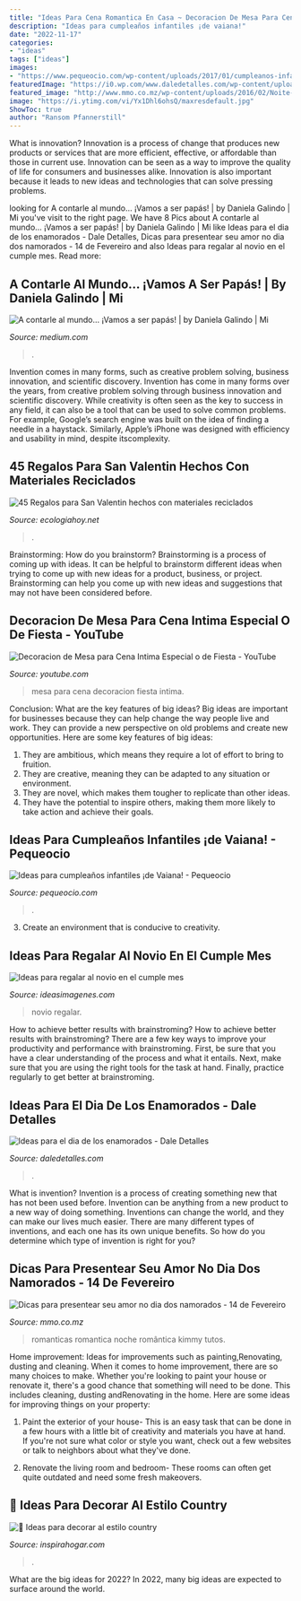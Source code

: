 ```yaml
---
title: "Ideas Para Cena Romantica En Casa ~ Decoracion De Mesa Para Cena Intima Especial O De Fiesta"
description: "Ideas para cumpleaños infantiles ¡de vaiana!"
date: "2022-11-17"
categories:
- "ideas"
tags: ["ideas"]
images:
- "https://www.pequeocio.com/wp-content/uploads/2017/01/cumpleanos-infantiles-vaiana-6.jpg"
featuredImage: "https://i0.wp.com/www.daledetalles.com/wp-content/uploads/2016/02/valentin15.jpg?resize=564%2C867"
featured_image: "http://www.mmo.co.mz/wp-content/uploads/2016/02/Noite-romântica.jpg"
image: "https://i.ytimg.com/vi/Yx1Dhl6ohsQ/maxresdefault.jpg"
ShowToc: true
author: "Ransom Pfannerstill"
---
```



What is innovation?
Innovation is a process of change that produces new products or services that are more efficient, effective, or affordable than those in current use. Innovation can be seen as a way to improve the quality of life for consumers and businesses alike. Innovation is also important because it leads to new ideas and technologies that can solve pressing problems.

	

		
looking for A contarle al mundo… ¡Vamos a ser papás! | by Daniela Galindo | Mi you've visit to the right page. We have 8 Pics about A contarle al mundo… ¡Vamos a ser papás! | by Daniela Galindo | Mi like Ideas para el dia de los enamorados - Dale Detalles, Dicas para presentear seu amor no dia dos namorados - 14 de Fevereiro and also Ideas para regalar al novio en el cumple mes. Read more:
		
    
## A Contarle Al Mundo… ¡Vamos A Ser Papás! | By Daniela Galindo | Mi

<img loading=lazy src="https://miro.medium.com/max/750/1*tDXb8qjoSV6LrOcqKrI8QQ.jpeg" onerror="this.onerror=null;this.src='https://tse3.mm.bing.net/th?id=OIP.QUM3KW6dhmfIvWYRFh6UZwHaJ4&amp;pid=15.1';" alt="A contarle al mundo… ¡Vamos a ser papás! | by Daniela Galindo | Mi">

_Source: medium.com_

>. 

	

Invention comes in many forms, such as creative problem solving, business innovation, and scientific discovery.
Invention has come in many forms over the years, from creative problem solving through business innovation and scientific discovery. While creativity is often seen as the key to success in any field, it can also be a tool that can be used to solve common problems. For example, Google’s search engine was built on the idea of finding a needle in a haystack. Similarly, Apple’s iPhone was designed with efficiency and usability in mind, despite itscomplexity.

    
## 45 Regalos Para San Valentin Hechos Con Materiales Reciclados

<img loading=lazy src="https://ecologiahoy.net/wp-content/uploads/2017/01/imagen-115.jpg" onerror="this.onerror=null;this.src='https://tse3.mm.bing.net/th?id=OIP.H8ZNhaxK3PwXjkvwOxY62AHaHa&amp;pid=15.1';" alt="45 Regalos para San Valentin hechos con materiales reciclados">

_Source: ecologiahoy.net_

>. 

	

Brainstorming: How do you brainstorm?
Brainstorming is a process of coming up with ideas. It can be helpful to brainstorm different ideas when trying to come up with new ideas for a product, business, or project. Brainstorming can help you come up with new ideas and suggestions that may not have been considered before.

    
## Decoracion De Mesa Para Cena Intima Especial O De Fiesta - YouTube

<img loading=lazy src="https://i.ytimg.com/vi/Yx1Dhl6ohsQ/maxresdefault.jpg" onerror="this.onerror=null;this.src='https://tse1.mm.bing.net/th?id=OIP.lCt2V0gl_AkF8pRksDYcMgHaE8&amp;pid=15.1';" alt="Decoracion de Mesa para Cena Intima Especial o de Fiesta - YouTube">

_Source: youtube.com_

>mesa para cena decoracion fiesta intima. 

	

Conclusion: What are the key features of big ideas?
Big ideas are important for businesses because they can help change the way people live and work. They can provide a new perspective on old problems and create new opportunities. Here are some key features of big ideas: 
1. They are ambitious, which means they require a lot of effort to bring to fruition. 
2. They are creative, meaning they can be adapted to any situation or environment. 
3. They are novel, which makes them tougher to replicate than other ideas. 
4. They have the potential to inspire others, making them more likely to take action and achieve their goals.

    
## Ideas Para Cumpleaños Infantiles ¡de Vaiana! - Pequeocio

<img loading=lazy src="https://www.pequeocio.com/wp-content/uploads/2017/01/cumpleanos-infantiles-vaiana-6.jpg" onerror="this.onerror=null;this.src='https://tse1.mm.bing.net/th?id=OIP.lEJ7uC0Y9_Om7iVkK8afqwHaLH&amp;pid=15.1';" alt="Ideas para cumpleaños infantiles ¡de Vaiana! - Pequeocio">

_Source: pequeocio.com_

>. 

	

3. Create an environment that is conducive to creativity.

    
## Ideas Para Regalar Al Novio En El Cumple Mes

<img loading=lazy src="https://ideasimagenes.com/wp-content/uploads/2016/08/regalo-caja-fotos-san-valentin.jpg" onerror="this.onerror=null;this.src='https://tse3.mm.bing.net/th?id=OIP.8e4Ly-x6xYgLeBMIP-uN_AAAAA&amp;pid=15.1';" alt="Ideas para regalar al novio en el cumple mes">

_Source: ideasimagenes.com_

>novio regalar. 

	

How to achieve better results with brainstroming?
How to achieve better results with brainstroming? There are a few key ways to improve your productivity and performance with brainstroming. First, be sure that you have a clear understanding of the process and what it entails. Next, make sure that you are using the right tools for the task at hand. Finally, practice regularly to get better at brainstroming.

    
## Ideas Para El Dia De Los Enamorados - Dale Detalles

<img loading=lazy src="https://i0.wp.com/www.daledetalles.com/wp-content/uploads/2016/02/valentin15.jpg?resize=564%2C867" onerror="this.onerror=null;this.src='https://tse4.mm.bing.net/th?id=OIP.vj06kWzhYNpCYbLd5jCt0wHaLY&amp;pid=15.1';" alt="Ideas para el dia de los enamorados - Dale Detalles">

_Source: daledetalles.com_

>. 

	

What is invention?
Invention is a process of creating something new that has not been used before. Invention can be anything from a new product to a new way of doing something. Inventions can change the world, and they can make our lives much easier. There are many different types of inventions, and each one has its own unique benefits. So how do you determine which type of invention is right for you?

    
## Dicas Para Presentear Seu Amor No Dia Dos Namorados - 14 De Fevereiro

<img loading=lazy src="http://www.mmo.co.mz/wp-content/uploads/2016/02/Noite-romântica.jpg" onerror="this.onerror=null;this.src='https://tse2.mm.bing.net/th?id=OIP.osz5Qu6aakb-IbyURCBecgHaFV&amp;pid=15.1';" alt="Dicas para presentear seu amor no dia dos namorados - 14 de Fevereiro">

_Source: mmo.co.mz_

>romanticas romantica noche romântica kimmy tutos. 

	

Home improvement: Ideas for improvements such as painting,Renovating, dusting and cleaning.
When it comes to home improvement, there are so many choices to make. Whether you're looking to paint your house or renovate it, there's a good chance that something will need to be done. This includes cleaning, dusting andRenovating in the home. Here are some ideas for improving things on your property: 
1. Paint the exterior of your house- This is an easy task that can be done in a few hours with a little bit of creativity and materials you have at hand. If you're not sure what color or style you want, check out a few websites or talk to neighbors about what they've done. 

2. Renovate the living room and bedroom- These rooms can often get quite outdated and need some fresh makeovers.

    
## 🥇 Ideas Para Decorar Al Estilo Country

<img loading=lazy src="https://inspirahogar.com/wp-content/uploads/2015/07/estilo-country.jpg" onerror="this.onerror=null;this.src='https://tse3.mm.bing.net/th?id=OIP.wsnw0d-877GVJvQp-1KGLQHaKX&amp;pid=15.1';" alt="🥇 Ideas para decorar al estilo country">

_Source: inspirahogar.com_

>. 

	

What are the big ideas for 2022?
In 2022, many big ideas are expected to surface around the world.

